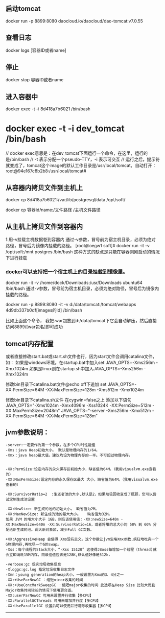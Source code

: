 
## 启动tomcat

docker run -p 8899:8080 daocloud.io/daocloud/dao-tomcat:v7.0.55

## 查看日志

docker logs [容器ID或者name]

## 停止

docker stop 容器ID或者name


## 进入容器中

docker exec -t -i 8d418a7b6021 /bin/bash

# docker exec -t -i dev_tomcat /bin/bash
// docker exec意思是：在dev_tomcat下面运行一个命令，在这里，运行的是/bin/bash
// -t 表示分配一个pseudo-TTY，-i 表示可交互
// 运行之后，提示符就变成了，tomcat这个image的默认工作目录是/usr/local/tomcat，自动打开：
root@94e167c8b2b8:/usr/local/tomcat#


## 从容器内拷贝文件到主机上

docker cp 8d418a7b6021:/var/lib/postgresql/data /opt/soft/

docker cp 容器id/name:/文件路径 /主机文件路径

## 从主机上拷贝文件到容器内
1.用-v挂载主机数据卷到容器内
通过-v参数，冒号前为宿主机目录，必须为绝对路径，冒号后为镜像内挂载的路径。
[root@oegw1 soft]# docker run -it -v /opt/soft:/mnt postgres /bin/bash
这种方式的缺点是只能在容器刚刚启动的情况下进行挂载


### docker可以支持把一个宿主机上的目录挂载到镜像里。

docker run -it -v /home/dock/Downloads:/usr/Downloads ubuntu64 /bin/bash
通过-v参数，冒号前为宿主机目录，必须为绝对路径，冒号后为镜像内挂载的路径。

docker run -p 8899:8080 -it -v d:/data/tomcat:/tomcat/webapps 4d9db337b0df[images的id] /bin/bash

比如上面这个命令， 我把.war包放到d:/data/tomcat下它会自动解压，然后直接访问8899/[war包名]即可成功




## tomcat内存配置


或者直接修改start.bat或start.sh文件也行，因为start文件会调用catalina文件，如：
如果是windows环境，在startup.bat中加入set JAVA_OPTS=-Xms256m -Xmx1024m
如果是linux则在startup.sh中加入JAVA_OPTS=-Xms256m -Xmx1024m


修改bin目录下catalina.bat文件@echo off下追加
set JAVA_OPTS=-XX:PermSize=64M -XX:MaxPermSize=128m -Xms512m -Xmx1024m


修改bin目录下catalina.sh文件
在cygwin=false之上
添加以下语句
JAVA_OPTS="-Xms1024m -Xmx4096m -Xss1024K -XX:PermSize=512m -XX:MaxPermSize=2048m"
JAVA_OPTS="-server -Xms256m -Xmx512m -XX:PermSize=64M -XX:MaxPermSize=128m" 

## jvm参数说明：
 
``` 
-server:一定要作为第一个参数，在多个CPU时性能佳 
-Xms：java Heap初始大小。 默认是物理内存的1/64。
-Xmx：java heap最大值。建议均设为物理内存的一半。不可超过物理内存。
 

-XX:PermSize:设定内存的永久保存区初始大小，缺省值为64M。（我用visualvm.exe查看的）
-XX:MaxPermSize:设定内存的永久保存区最大 大小，缺省值为64M。（我用visualvm.exe查看的）
 
-XX:SurvivorRatio=2  :生还者池的大小,默认是2，如果垃圾回收变成了瓶颈，您可以尝试定制生成池设置
 
-XX:NewSize: 新生成的池的初始大小。 缺省值为2M。
-XX:MaxNewSize: 新生成的池的最大大小。   缺省值为32M。
如果 JVM 的堆大小大于 1GB，则应该使用值：-XX:newSize=640m -XX:MaxNewSize=640m -XX:SurvivorRatio=16，或者将堆的总大小的 50% 到 60% 分配给新生成的池。调大新对象区，减少Full GC次数。
 
+XX:AggressiveHeap 会使得 Xms没有意义。这个参数让jvm忽略Xmx参数,疯狂地吃完一个G物理内存,再吃尽一个G的swap。 
-Xss：每个线程的Stack大小，“-Xss 15120” 这使得JBoss每增加一个线程（thread)就会立即消耗15M内存，而最佳值应该是128K,默认值好像是512k. 

-verbose:gc 现实垃圾收集信息 
-Xloggc:gc.log 指定垃圾收集日志文件 
-Xmn：young generation的heap大小，一般设置为Xmx的3、4分之一 
-XX:+UseParNewGC ：缩短minor收集的时间 
-XX:+UseConcMarkSweepGC ：缩短major收集的时间 此选项在Heap Size 比较大而且Major收集时间较长的情况下使用更合适。
-XX:userParNewGC 可用来设置并行收集【多CPU】
-XX:ParallelGCThreads 可用来增加并行度【多CPU】
-XX:UseParallelGC 设置后可以使用并行清除收集器【多CPU】
```

---